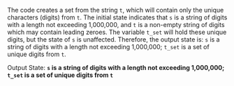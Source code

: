 The code creates a set from the string `t`, which will contain only the unique characters (digits) from `t`. The initial state indicates that `s` is a string of digits with a length not exceeding 1,000,000, and `t` is a non-empty string of digits which may contain leading zeroes. The variable `t_set` will hold these unique digits, but the state of `s` is unaffected. Therefore, the output state is: `s` is a string of digits with a length not exceeding 1,000,000; `t_set` is a set of unique digits from `t`.

Output State: **`s` is a string of digits with a length not exceeding 1,000,000; `t_set` is a set of unique digits from `t`**